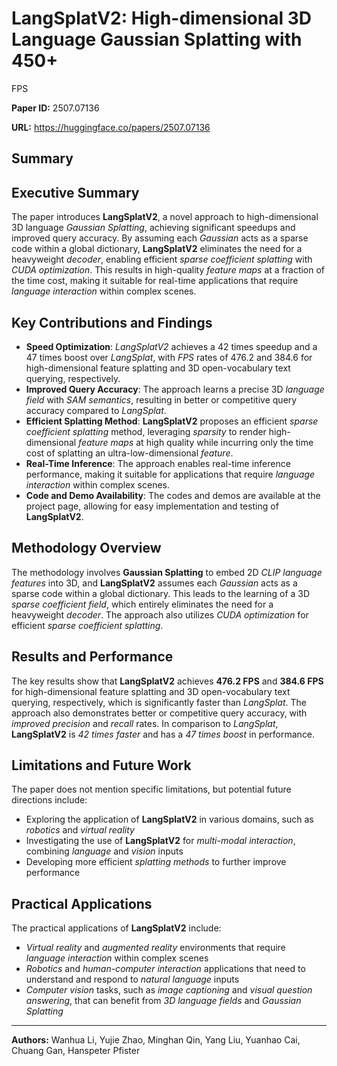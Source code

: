 # LangSplatV2: High-dimensional 3D Language Gaussian Splatting with 450+
  FPS

**Paper ID:** 2507.07136

**URL:** https://huggingface.co/papers/2507.07136

## Summary

## Executive Summary
The paper introduces **LangSplatV2**, a novel approach to high-dimensional 3D language *Gaussian Splatting*, achieving significant speedups and improved query accuracy. By assuming each *Gaussian* acts as a sparse code within a global dictionary, **LangSplatV2** eliminates the need for a heavyweight *decoder*, enabling efficient *sparse coefficient splatting* with *CUDA optimization*. This results in high-quality *feature maps* at a fraction of the time cost, making it suitable for real-time applications that require *language interaction* within complex scenes.

## Key Contributions and Findings
* **Speed Optimization**: *LangSplatV2* achieves a 42 times speedup and a 47 times boost over *LangSplat*, with *FPS* rates of 476.2 and 384.6 for high-dimensional feature splatting and 3D open-vocabulary text querying, respectively.
* **Improved Query Accuracy**: The approach learns a precise 3D *language field* with *SAM semantics*, resulting in better or competitive query accuracy compared to *LangSplat*.
* **Efficient Splatting Method**: **LangSplatV2** proposes an efficient *sparse coefficient splatting* method, leveraging *sparsity* to render high-dimensional *feature maps* at high quality while incurring only the time cost of splatting an ultra-low-dimensional *feature*.
* **Real-Time Inference**: The approach enables real-time inference performance, making it suitable for applications that require *language interaction* within complex scenes.
* **Code and Demo Availability**: The codes and demos are available at the project page, allowing for easy implementation and testing of **LangSplatV2**.

## Methodology Overview
The methodology involves **Gaussian Splatting** to embed 2D *CLIP language features* into 3D, and **LangSplatV2** assumes each *Gaussian* acts as a sparse code within a global dictionary. This leads to the learning of a 3D *sparse coefficient field*, which entirely eliminates the need for a heavyweight *decoder*. The approach also utilizes *CUDA optimization* for efficient *sparse coefficient splatting*.

## Results and Performance
The key results show that **LangSplatV2** achieves **476.2 FPS** and **384.6 FPS** for high-dimensional feature splatting and 3D open-vocabulary text querying, respectively, which is significantly faster than *LangSplat*. The approach also demonstrates better or competitive query accuracy, with *improved precision* and *recall* rates. In comparison to *LangSplat*, **LangSplatV2** is *42 times faster* and has a *47 times boost* in performance.

## Limitations and Future Work
The paper does not mention specific limitations, but potential future directions include:
* Exploring the application of **LangSplatV2** in various domains, such as *robotics* and *virtual reality*
* Investigating the use of **LangSplatV2** for *multi-modal interaction*, combining *language* and *vision* inputs
* Developing more efficient *splatting methods* to further improve performance

## Practical Applications
The practical applications of **LangSplatV2** include:
* *Virtual reality* and *augmented reality* environments that require *language interaction* within complex scenes
* *Robotics* and *human-computer interaction* applications that need to understand and respond to *natural language* inputs
* *Computer vision* tasks, such as *image captioning* and *visual question answering*, that can benefit from *3D language fields* and *Gaussian Splatting*

---

**Authors:** Wanhua Li, Yujie Zhao, Minghan Qin, Yang Liu, Yuanhao Cai, Chuang Gan, Hanspeter Pfister
